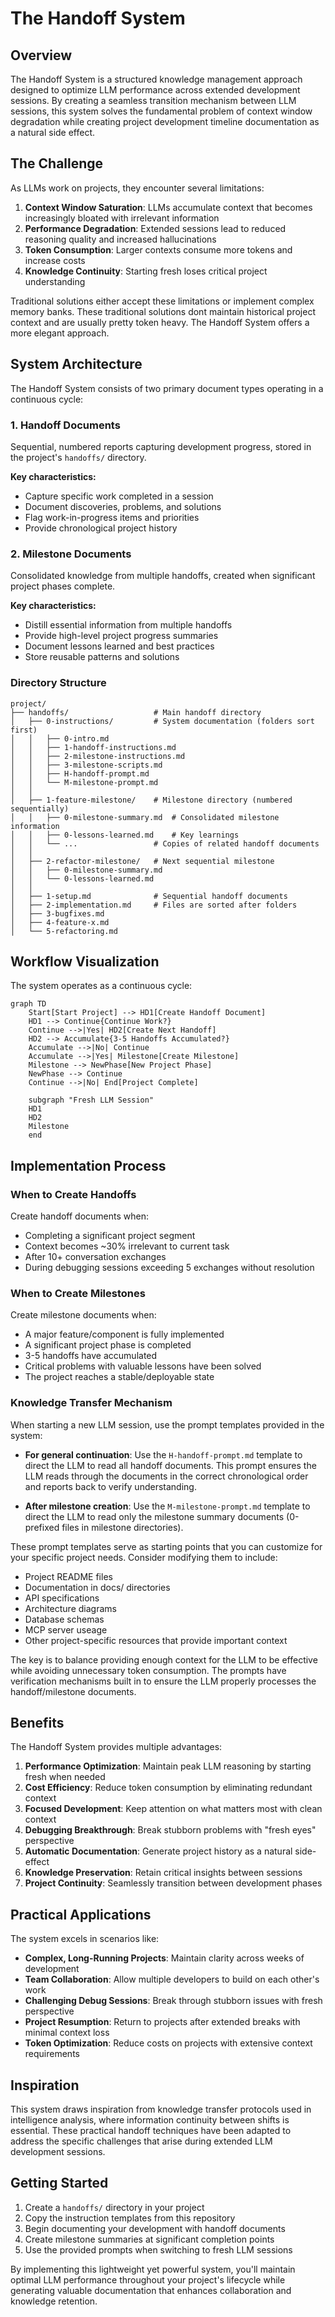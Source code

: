 # The Handoff System

## Overview

The Handoff System is a structured knowledge management approach designed to optimize LLM performance across extended development sessions. By creating a seamless transition mechanism between LLM sessions, this system solves the fundamental problem of context window degradation while creating project development timeline documentation as a natural side effect.

## The Challenge

As LLMs work on projects, they encounter several limitations:

1. **Context Window Saturation**: LLMs accumulate context that becomes increasingly bloated with irrelevant information
2. **Performance Degradation**: Extended sessions lead to reduced reasoning quality and increased hallucinations
3. **Token Consumption**: Larger contexts consume more tokens and increase costs
4. **Knowledge Continuity**: Starting fresh loses critical project understanding

Traditional solutions either accept these limitations or implement complex memory banks. These traditional solutions dont maintain historical project context and are usually pretty token heavy. The Handoff System offers a more elegant approach.

## System Architecture

The Handoff System consists of two primary document types operating in a continuous cycle:

### 1. Handoff Documents

Sequential, numbered reports capturing development progress, stored in the project's `handoffs/` directory.

**Key characteristics:**
- Capture specific work completed in a session
- Document discoveries, problems, and solutions
- Flag work-in-progress items and priorities
- Provide chronological project history

### 2. Milestone Documents

Consolidated knowledge from multiple handoffs, created when significant project phases complete.

**Key characteristics:**
- Distill essential information from multiple handoffs
- Provide high-level project progress summaries
- Document lessons learned and best practices
- Store reusable patterns and solutions

### Directory Structure

```
project/
├── handoffs/                   # Main handoff directory
│   ├── 0-instructions/         # System documentation (folders sort first)
│   │   ├── 0-intro.md
│   │   ├── 1-handoff-instructions.md
│   │   ├── 2-milestone-instructions.md
│   │   ├── 3-milestone-scripts.md
│   │   ├── H-handoff-prompt.md
│   │   └── M-milestone-prompt.md
│   │
│   ├── 1-feature-milestone/    # Milestone directory (numbered sequentially)
│   │   ├── 0-milestone-summary.md  # Consolidated milestone information
│   │   ├── 0-lessons-learned.md    # Key learnings
│   │   └── ...                 # Copies of related handoff documents
│   │
│   ├── 2-refactor-milestone/   # Next sequential milestone
│   │   ├── 0-milestone-summary.md
│   │   └── 0-lessons-learned.md
│   │
│   ├── 1-setup.md              # Sequential handoff documents
│   ├── 2-implementation.md     # Files are sorted after folders
│   ├── 3-bugfixes.md
│   ├── 4-feature-x.md
│   └── 5-refactoring.md
```

## Workflow Visualization

The system operates as a continuous cycle:

```mermaid
graph TD
    Start[Start Project] --> HD1[Create Handoff Document]
    HD1 --> Continue{Continue Work?}
    Continue -->|Yes| HD2[Create Next Handoff]
    HD2 --> Accumulate{3-5 Handoffs Accumulated?}
    Accumulate -->|No| Continue
    Accumulate -->|Yes| Milestone[Create Milestone]
    Milestone --> NewPhase[New Project Phase]
    NewPhase --> Continue
    Continue -->|No| End[Project Complete]
    
    subgraph "Fresh LLM Session"
    HD1
    HD2
    Milestone
    end
```

## Implementation Process

### When to Create Handoffs

Create handoff documents when:
- Completing a significant project segment
- Context becomes ~30% irrelevant to current task
- After 10+ conversation exchanges
- During debugging sessions exceeding 5 exchanges without resolution

### When to Create Milestones

Create milestone documents when:
- A major feature/component is fully implemented
- A significant project phase is completed
- 3-5 handoffs have accumulated
- Critical problems with valuable lessons have been solved
- The project reaches a stable/deployable state

### Knowledge Transfer Mechanism

When starting a new LLM session, use the prompt templates provided in the system:

- **For general continuation**: Use the `H-handoff-prompt.md` template to direct the LLM to read all handoff documents. This prompt ensures the LLM reads through the documents in the correct chronological order and reports back to verify understanding.

- **After milestone creation**: Use the `M-milestone-prompt.md` template to direct the LLM to read only the milestone summary documents (0-prefixed files in milestone directories).

These prompt templates serve as starting points that you can customize for your specific project needs. Consider modifying them to include:
- Project README files
- Documentation in docs/ directories
- API specifications
- Architecture diagrams
- Database schemas
- MCP server useage
- Other project-specific resources that provide important context

The key is to balance providing enough context for the LLM to be effective while avoiding unnecessary token consumption. The prompts have verification mechanisms built in to ensure the LLM properly processes the handoff/milestone documents.

## Benefits

The Handoff System provides multiple advantages:

1. **Performance Optimization**: Maintain peak LLM reasoning by starting fresh when needed
2. **Cost Efficiency**: Reduce token consumption by eliminating redundant context
3. **Focused Development**: Keep attention on what matters most with clean context
4. **Debugging Breakthrough**: Break stubborn problems with "fresh eyes" perspective
5. **Automatic Documentation**: Generate project history as a natural side-effect
6. **Knowledge Preservation**: Retain critical insights between sessions
7. **Project Continuity**: Seamlessly transition between development phases

## Practical Applications

The system excels in scenarios like:

- **Complex, Long-Running Projects**: Maintain clarity across weeks of development
- **Team Collaboration**: Allow multiple developers to build on each other's work
- **Challenging Debug Sessions**: Break through stubborn issues with fresh perspective
- **Project Resumption**: Return to projects after extended breaks with minimal context loss
- **Token Optimization**: Reduce costs on projects with extensive context requirements

## Inspiration

This system draws inspiration from knowledge transfer protocols used in intelligence analysis, where information continuity between shifts is essential. These practical handoff techniques have been adapted to address the specific challenges that arise during extended LLM development sessions.

## Getting Started

1. Create a `handoffs/` directory in your project
2. Copy the instruction templates from this repository
3. Begin documenting your development with handoff documents
4. Create milestone summaries at significant completion points
5. Use the provided prompts when switching to fresh LLM sessions

By implementing this lightweight yet powerful system, you'll maintain optimal LLM performance throughout your project's lifecycle while generating valuable documentation that enhances collaboration and knowledge retention.